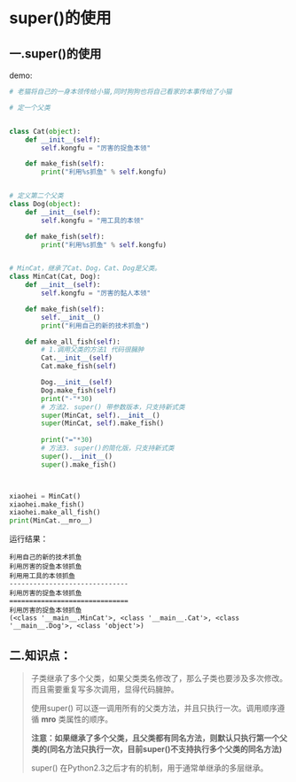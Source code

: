 # super()的使用

## 一.super()的使用

demo:

```python
# 老猫将自己的一身本领传给小猫,同时狗狗也将自己看家的本事传给了小猫

# 定一个父类


class Cat(object):
    def __init__(self):
        self.kongfu = "厉害的捉鱼本领"

    def make_fish(self):
        print("利用%s抓鱼" % self.kongfu)


# 定义第二个父类
class Dog(object):
    def __init__(self):
        self.kongfu = "用工具的本领"

    def make_fish(self):
        print("利用%s抓鱼" % self.kongfu)


# MinCat，继承了Cat、Dog，Cat、Dog是父类。
class MinCat(Cat, Dog):
    def __init__(self):
        self.kongfu = "厉害的黏人本领"

    def make_fish(self):
        self.__init__()
        print("利用自己的新的技术抓鱼")

    def make_all_fish(self):
        # 1.调用父类的方法1 代码很臃肿
        Cat.__init__(self)
        Cat.make_fish(self)

        Dog.__init__(self)
        Dog.make_fish(self)
        print("-"*30)
        # 方法2. super() 带参数版本，只支持新式类
        super(MinCat, self).__init__()
        super(MinCat, self).make_fish()
        
        print("="*30)
        # 方法3. super()的简化版，只支持新式类
        super().__init__()
        super().make_fish()



xiaohei = MinCat()
xiaohei.make_fish()
xiaohei.make_all_fish()
print(MinCat.__mro__)
```

运行结果：

```
利用自己的新的技术抓鱼
利用厉害的捉鱼本领抓鱼
利用用工具的本领抓鱼
------------------------------
利用厉害的捉鱼本领抓鱼
==============================
利用厉害的捉鱼本领抓鱼
(<class '__main__.MinCat'>, <class '__main__.Cat'>, <class '__main__.Dog'>, <class 'object'>)
```

## 二.知识点：

> 子类继承了多个父类，如果父类类名修改了，那么子类也要涉及多次修改。而且需要重复写多次调用，显得代码臃肿。
>
> 使用super() 可以逐一调用所有的父类方法，并且只执行一次。调用顺序遵循 **mro** 类属性的顺序。
>
> **注意：如果继承了多个父类，且父类都有同名方法，则默认只执行第一个父类的(同名方法只执行一次，目前super()不支持执行多个父类的同名方法)**
>
> super() 在Python2.3之后才有的机制，用于通常单继承的多层继承。

